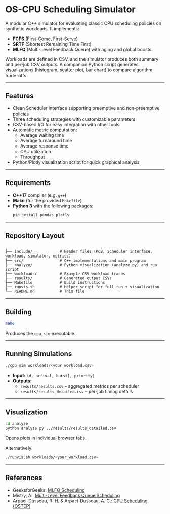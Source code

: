 # OS-CPU Scheduling Simulator

A modular C++ simulator for evaluating classic CPU scheduling policies on synthetic workloads. It implements:

- **FCFS** (First-Come, First-Serve)  
- **SRTF** (Shortest Remaining Time First)  
- **MLFQ** (Multi-Level Feedback Queue) with aging and global boosts  

Workloads are defined in CSV, and the simulator produces both summary and per-job CSV outputs. A companion Python script generates visualizations (histogram, scatter plot, bar chart) to compare algorithm trade-offs.

---

## Features

- Clean Scheduler interface supporting preemptive and non-preemptive policies  
- Three scheduling strategies with customizable parameters  
- CSV-based I/O for easy integration with other tools  
- Automatic metric computation:  
  - Average waiting time  
  - Average turnaround time  
  - Average response time  
  - CPU utilization  
  - Throughput  
- Python/Plotly visualization script for quick graphical analysis

---

## Requirements

- **C++17** compiler (e.g. `g++`)  
- **Make** (for the provided `Makefile`)  
- **Python 3** with the following packages:  
  ```bash
  pip install pandas plotly
  ```

---

## Repository Layout

```
.
├── include/            # Header files (PCB, Scheduler interface, workload, simulator, metrics)
├── src/                # C++ implementations and main program
├── analyze/            # Python visualization (analyze.py) and run script
├── workloads/          # Example CSV workload traces
├── results/            # Generated output CSVs
├── Makefile            # Build instructions
├── runvis.sh           # Helper script for full run + visualization
└── README.md           # This file
```

---

## Building

```bash
make
```

Produces the `cpu_sim` executable.

---

## Running Simulations

```bash
./cpu_sim workloads/<your_workload.csv>
```

- **Input:** `id, arrival, burst[, priority]`  
- **Outputs:**  
  - `results/results.csv` – aggregated metrics per scheduler  
  - `results/results_detailed.csv` – per-job timing details  

---

## Visualization

```bash
cd analyze
python analyze.py ../results/results_detailed.csv
```

Opens plots in individual browser tabs.

Alternatively:

```bash
./runvis.sh workloads/<your_workload.csv>
```

---


## References

- GeeksforGeeks: [MLFQ Scheduling](https://www.geeksforgeeks.org/multilevel-feedback-queue-scheduling-mlfq-cpu-scheduling/)  
- Mistry, A.: [Multi-Level Feedback Queue Scheduling](https://medium.com/@akshat.mistry/multi-level-feedback-queue-mlfq-scheduling-142a6c85e2ad)  
- Arpaci-Dusseau, R. H. & Arpaci-Dusseau, A. C.: [CPU Scheduling (OSTEP)](https://pages.cs.wisc.edu/~remzi/OSTEP/cpu-sched-mlfq.pdf)   

